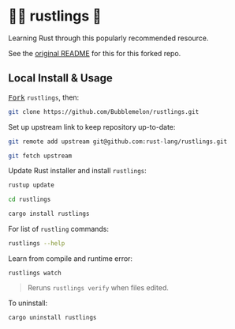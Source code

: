# 🍉🫧 rustlings 🦀

Learning Rust through this popularly recommended resource.

See the [original README](https://github.com/rust-lang/rustlings/blob/main/README.md) for this for this forked repo.

## Local Install & Usage

<a href="https://github.com/rust-lang/rustlings/fork"><kbd>Fork</kbd></a> `rustlings`, then:

```bash
git clone https://github.com/Bubblemelon/rustlings.git
```

Set up upstream link to keep repository up-to-date:

```bash
git remote add upstream git@github.com:rust-lang/rustlings.git

git fetch upstream 
```

Update Rust installer and install `rustlings`:

```bash
rustup update

cd rustlings

cargo install rustlings
```

For list of `rustling` commands:

```bash
rustlings --help
```

Learn from compile and runtime error:
```
rustlings watch
```
> Reruns `rustlings verify` when files edited.

To uninstall:

```bash
cargo uninstall rustlings
```